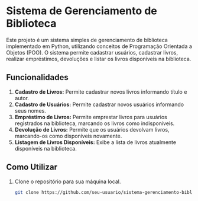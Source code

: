 # Sistema de Gerenciamento de Biblioteca

Este projeto é um sistema simples de gerenciamento de biblioteca implementado em Python, utilizando conceitos de Programação Orientada a Objetos (POO). O sistema permite cadastrar usuários, cadastrar livros, realizar empréstimos, devoluções e listar os livros disponíveis na biblioteca.

## Funcionalidades

1. **Cadastro de Livros:** Permite cadastrar novos livros informando título e autor.
2. **Cadastro de Usuários:** Permite cadastrar novos usuários informando seus nomes.
3. **Empréstimo de Livros:** Permite emprestar livros para usuários registrados na biblioteca, marcando os livros como indisponíveis.
4. **Devolução de Livros:** Permite que os usuários devolvam livros, marcando-os como disponíveis novamente.
5. **Listagem de Livros Disponíveis:** Exibe a lista de livros atualmente disponíveis na biblioteca.

## Como Utilizar

1. Clone o repositório para sua máquina local.

   ```bash
   git clone https://github.com/seu-usuario/sistema-gerenciamento-biblioteca.git
